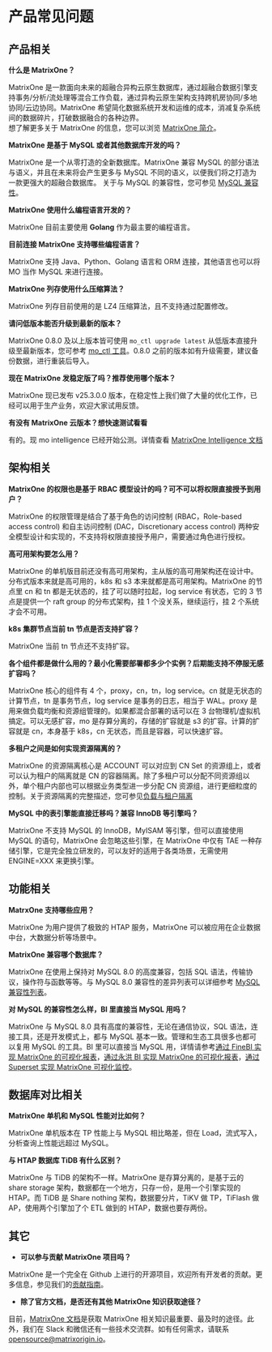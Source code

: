 # 产品常见问题

## 产品相关

**什么是 MatrixOne？**

MatrixOne 是一款面向未来的超融合异构云原生数据库，通过超融合数据引擎支持事务/分析/流处理等混合工作负载，通过异构云原生架构支持跨机房协同/多地协同/云边协同。MatrixOne 希望简化数据系统开发和运维的成本，消减复杂系统间的数据碎片，打破数据融合的各种边界。  
想了解更多关于 MatrixOne 的信息，您可以浏览 [MatrixOne 简介](../Overview/matrixone-introduction.md)。

**MatrixOne 是基于 MySQL 或者其他数据库开发的吗？**

 MatrixOne 是一个从零打造的全新数据库。MatrixOne 兼容 MySQL 的部分语法与语义，并且在未来将会产生更多与 MySQL 不同的语义，以便我们将之打造为一款更强大的超融合数据库。
 关于与 MySQL 的兼容性，您可参见 [MySQL 兼容性](../Overview/feature/mysql-compatibility.md)。

**MatrixOne 使用什么编程语言开发的？**

MatrixOne 目前主要使用 **Golang** 作为最主要的编程语言。

**目前连接 MatrixOne 支持哪些编程语言？**

MatrixOne 支持 Java、Python、Golang 语言和 ORM 连接，其他语言也可以将 MO 当作 MySQL 来进行连接。

**MatrixOne 列存使用什么压缩算法？**

MatrixOne 列存目前使用的是 LZ4 压缩算法，且不支持通过配置修改。

**请问低版本能否升级到最新的版本？**

MatrixOne 0.8.0 及以上版本皆可使用 `mo_ctl upgrade latest` 从低版本直接升级至最新版本，您可参考 [mo_ctl 工具](../Maintain/mo_ctl.md)。0.8.0 之前的版本如有升级需要，建议备份数据，进行重装后导入。

**现在 MatrixOne 发稳定版了吗？推荐使用哪个版本？**

MatrixOne 现已发布 v25.3.0.0 版本，在稳定性上我们做了大量的优化工作，已经可以用于生产业务，欢迎大家试用反馈。

**有没有 MatrixOne 云版本？想快速测试看看**

有的。现 mo intelligence 已经开始公测。详情查看 [MatrixOne Intelligence 文档](https://docs.matrixorigin.cn/zh/matrixonecloud/MatrixOne-Cloud/Get-Started/quickstart/)

## 架构相关

**MatrixOne 的权限也是基于 RBAC 模型设计的吗？可不可以将权限直接授予到用户？**

MatrixOne 的权限管理是结合了基于角色的访问控制 (RBAC，Role-based access control) 和自主访问控制 (DAC，Discretionary access control) 两种安全模型设计和实现的，不支持将权限直接授予用户，需要通过角色进行授权。

**高可用架构要怎么用？**

MatrixOne 的单机版目前还没有高可用架构，主从版的高可用架构还在设计中。分布式版本来就是高可用的，k8s 和 s3 本来就都是高可用架构。MatrixOne 的节点里 cn 和 tn 都是无状态的，挂了可以随时拉起，log service 有状态，它的 3 节点是提供一个 raft group 的分布式架构，挂 1 个没关系，继续运行，挂 2 个系统才会不可用。

**k8s 集群节点当前 tn 节点是否支持扩容？**

MatrixOne 当前 tn 节点还不支持扩容。

**各个组件都是做什么用的？最小化需要部署都多少个实例？后期能支持不停服无感扩容吗？**

MatrixOne 核心的组件有 4 个，proxy，cn，tn，log service。cn 就是无状态的计算节点，tn 是事务节点，log service 是事务的日志，相当于 WAL。proxy 是用来做负载均衡和资源组管理的。如果都混合部署的话可以在 3 台物理机/虚拟机搞定。可以无感扩容，mo 是存算分离的，存储的扩容就是 s3 的扩容。计算的扩容就是 cn，本身基于 k8s，cn 无状态，而且是容器，可以快速扩容。

 **多租户之间是如何实现资源隔离的？**

MatrixOne 的资源隔离核心是 ACCOUNT 可以对应到 CN Set 的资源组上，或者可以认为租户的隔离就是 CN 的容器隔离。除了多租户可以分配不同资源组以外，单个租户内部也可以根据业务类型进一步分配 CN 资源组，进行更细粒度的控制。关于资源隔离的完整描述，您可参见[负载与租户隔离](../Deploy/mgmt-cn-group-using-proxy.md)

**MySQL 中的表引擎能直接迁移吗？兼容 InnoDB 等引擎吗？**

MatrixOne 不支持 MySQL 的 InnoDB，MyISAM 等引擎，但可以直接使用 MySQL 的语句，MatrixOne 会忽略这些引擎，在 MatrixOne 中仅有 TAE 一种存储引擎，它是完全独立研发的，可以友好的适用于各类场景，无需使用 ENGINE=XXX 来更换引擎。

## 功能相关

**MatrxOne 支持哪些应用？**

  MatrixOne 为用户提供了极致的 HTAP 服务，MatrixOne 可以被应用在企业数据中台，大数据分析等场景中。

**MatrixOne 兼容哪个数据库？**

MatrixOne 在使用上保持对 MySQL 8.0 的高度兼容，包括 SQL 语法，传输协议，操作符与函数等等。与 MySQL 8.0 兼容性的差异列表可以详细参考 [MySQL 兼容性列表](../Overview/feature/mysql-compatibility.md)。

**对 MySQL 的兼容性怎么样，BI 里直接当 MySQL 用吗？**

MatrixOne 与 MySQL 8.0 具有高度的兼容性，无论在通信协议，SQL 语法，连接工具，还是开发模式上，都与 MySQL 基本一致。管理和生态工具很多也都可以复用 MySQL 的工具。BI 里可以直接当 MySQL 用，详情请参考[通过 FineBI 实现 MatrixOne 的可视化报表](../Develop/Ecological-Tools/BI-Connection/FineBI-connection.md)，[通过永洪 BI 实现 MatrixOne 的可视化报表](../Develop/Ecological-Tools/BI-Connection/yonghong-connection.md)，[通过 Superset 实现 MatrixOne 可视化监控](../Develop/Ecological-Tools/BI-Connection/Superset-connection.md)。

## 数据库对比相关

**MatrixOne 单机和 MySQL 性能对比如何？**

MatrixOne 单机版本在 TP 性能上与 MySQL 相比略差，但在 Load，流式写入，分析查询上性能远超过 MySQL。

**与 HTAP 数据库 TiDB 有什么区别？**

MatrixOne 与 TiDB 的架构不一样。MatrixOne 是存算分离的，是基于云的 share storage 架构，数据都在一个地方，只存一份，是用一个引擎实现的 HTAP。而 TiDB 是 Share nothing 架构，数据要分片，TiKV 做 TP，TiFlash 做 AP，使用两个引擎加了个 ETL 做到的 HTAP，数据也要存两份。

## 其它

* **可以参与贡献 MatrixOne 项目吗？**

MatrixOne 是一个完全在 Github 上进行的开源项目，欢迎所有开发者的贡献。更多信息，参见我们的[贡献指南](../Contribution-Guide/make-your-first-contribution.md)。

* **除了官方文档，是否还有其他 MatrixOne 知识获取途径？**

目前，[MatrixOne 文档](https://docs.matrixorigin.cn)是获取 MatrixOne 相关知识最重要、最及时的途径。此外，我们在 Slack 和微信还有一些技术交流群。如有任何需求，请联系 [opensource@matrixorigin.io](mailto:opensource@matrixorigin.io)。
